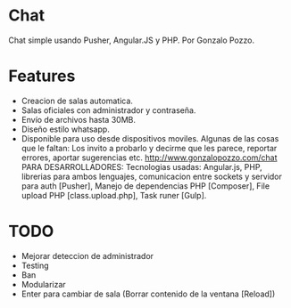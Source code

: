 # Chat

Chat simple usando Pusher, Angular.JS y PHP. Por Gonzalo Pozzo.

# Features

* Creacion de salas automatica.
* Salas oficiales con administrador y contraseña.
* Envío de archivos hasta 30MB.
* Diseño estilo whatsapp.
* Disponible para uso desde dispositivos moviles.
Algunas de las cosas que le faltan:
Los invito a probarlo y decirme que les parece, reportar errores, aportar sugerencias etc.
http://www.gonzalopozzo.com/chat
PARA DESARROLLADORES:
Tecnologias usadas: Angular.js, PHP, librerias para ambos lenguajes, comunicacion entre sockets y servidor para auth [Pusher], Manejo de dependencias PHP [Composer], File upload PHP [class.upload.php], Task runer [Gulp].

# TODO

* Mejorar deteccion de administrador
* Testing
* Ban
* Modularizar
* Enter para cambiar de sala (Borrar contenido de la ventana [Reload])